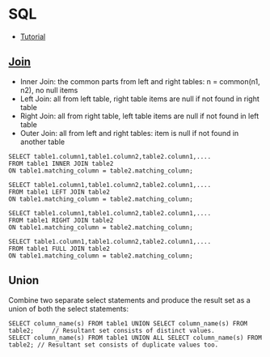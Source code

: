 # SQL
- [Tutorial](https://www.w3schools.com/sql/default.asp)

## [Join](https://www.geeksforgeeks.org/sql-join-set-1-inner-left-right-and-full-joins/)
- Inner Join: the common parts from left and right tables: n = common(n1, n2), no null items 
- Left Join: all from left table, right table items are null if not found in right table
- Right Join: all from right table, left table items are null if not found in left table 
- Outer Join: all from left and right tables: item is null if not found in another table
```
SELECT table1.column1,table1.column2,table2.column1,....
FROM table1 INNER JOIN table2
ON table1.matching_column = table2.matching_column;

SELECT table1.column1,table1.column2,table2.column1,....
FROM table1 LEFT JOIN table2
ON table1.matching_column = table2.matching_column;

SELECT table1.column1,table1.column2,table2.column1,....
FROM table1 RIGHT JOIN table2
ON table1.matching_column = table2.matching_column;

SELECT table1.column1,table1.column2,table2.column1,....
FROM table1 FULL JOIN table2
ON table1.matching_column = table2.matching_column;
```

## Union
Combine two separate select statements and produce the result set as a union of both the select statements:
```
SELECT column_name(s) FROM table1 UNION SELECT column_name(s) FROM table2;     // Resultant set consists of distinct values.
SELECT column_name(s) FROM table1 UNION ALL SELECT column_name(s) FROM table2; // Resultant set consists of duplicate values too.
```
